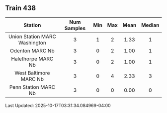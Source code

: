 ## Train 438

| Station | Num Samples | Min | Max | Mean | Median |
| :-----: | :---------: | :-: | :-: | :--: | :----: |
| Union Station MARC Washington | 3 | 1 | 2 | 1.33 | 1 |
| Odenton MARC Nb | 3 | 0 | 2 | 1.00 | 1 |
| Halethorpe MARC Nb | 3 | 0 | 2 | 1.00 | 1 |
| West Baltimore MARC Nb | 3 | 0 | 4 | 2.33 | 3 |
| Penn Station MARC Nb | 3 | 0 | 0 | 0.00 | 0 |


Last Updated: 2025-10-17T03:31:34.084969-04:00
